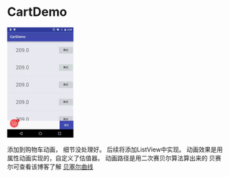 # CartDemo

![image](https://github.com/tinlen/CartDemo/blob/master/cart1.gif)

添加到购物车动画，
细节没处理好。
后续将添加ListView中实现。
动画效果是用属性动画实现的，自定义了估值器。
动画路径是用二次赛贝尔算法算出来的
贝赛尔可查看该博客了解 [贝塞尔曲线](http://blog.csdn.net/androidzhaoxiaogang/article/details/8680330)
